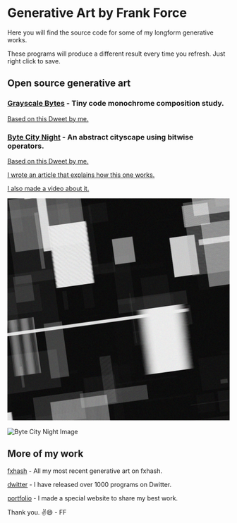 # Generative Art by Frank Force

Here you will find the source code for some of my longform generative works.

These programs will produce a different result every time you refresh. Just right click to save.

## Open source generative art

### [Grayscale Bytes](https://killedbyapixel.github.io/generative/grayscaleBytes.html) - Tiny code monochrome composition study.

[Based on this Dweet by me.](https://www.dwitter.net/d/24449)

### [Byte City Night](https://killedbyapixel.github.io/generative/byteCityNight.html) - An abstract cityscape using bitwise operators.

[Based on this Dweet by me.](https://www.dwitter.net/d/17507)

[I wrote an article that explains how this one works.](https://frankforce.com/dissecting-a-dweet-9-city-sunset/)

[I also made a video about it.](https://youtu.be/vnx8kI4EcVc)

![Grayscale Bytes Image](/images/grayscaleBytes.jpg)

![Byte City Night Image](/images/byteCityNight.jpg)

## More of my work

[fxhash](https://www.fxhash.xyz/u/KilledByAPixel) - All my most recent generative art on fxhash.

[dwitter](https://www.dwitter.net/u/KilledByAPixel) - I have released over 1000 programs on Dwitter.

[portfolio](https://generative.3d2k.com) - I made a special website to share my best work.

Thank you. ✌️😄 - FF
